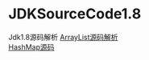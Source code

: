 # JDKSourceCode1.8
Jdk1.8源码解析
<a href="https://github.com/wupeixuan/JDKSourceCode1.8/blob/master/src/ArrayList.java">ArrayList源码解析</a><br/>
<a href="https://github.com/wupeixuan/JDKSourceCode1.8/blob/master/src/HashMap.java">HashMap源码</a>

